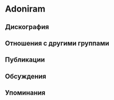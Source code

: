 # Adoniram



## Дискография


## Отношения с другими группами


## Публикации


## Обсуждения


## Упоминания

